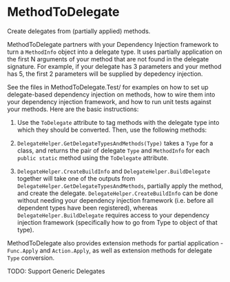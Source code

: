 # MethodToDelegate

Create delegates from (partially applied) methods.

MethodToDelegate partners with your Dependency Injection framework to turn a `MethodInfo` object into a delegate type. It uses partially application on the first N arguments of your method that are not found in the delegate signature. For example, if your delegate has 3 parameters and your method has 5, the first 2 parameters will be supplied by depedency injection.

See the files in MethodToDelegate.Test/ for examples on how to set up delegate-based dependency injection on methods, how to wire them into your dependency injection framework, and how to run unit tests against your methods. Here are the basic instructions:

1. Use the `ToDelegate` attribute to tag methods with the delegate type into which they should be converted. Then, use the following methods:

2. `DelegateHelper.GetDelegateTypesAndMethods(Type)` takes a `Type` for a class, and returns the pair of delegate `Type` and `MethodInfo` for each `public static` method using the `ToDelegate` attribute.

3. `DelegateHelper.CreateBuildInfo` and `DelegateHelper.BuildDelegate` together will take one of the outputs from `DelegateHelper.GetDelegateTypesAndMethods`, partially apply the method, and create the delegate.  `DelegateHelper.CreateBuildInfo` can be done without needing your dependency injection framework (i.e. before all dependent types have been registered), whereas `DelegateHelper.BuildDelegate` requires access to your dependency injection framework (specifically how to go from Type to object of that type).

MethodToDelegate also provides extension methods for partial application - `Func.Apply` and `Action.Apply`, as well as extension methods for delegate `Type` conversion.

TODO: Support Generic Delegates
